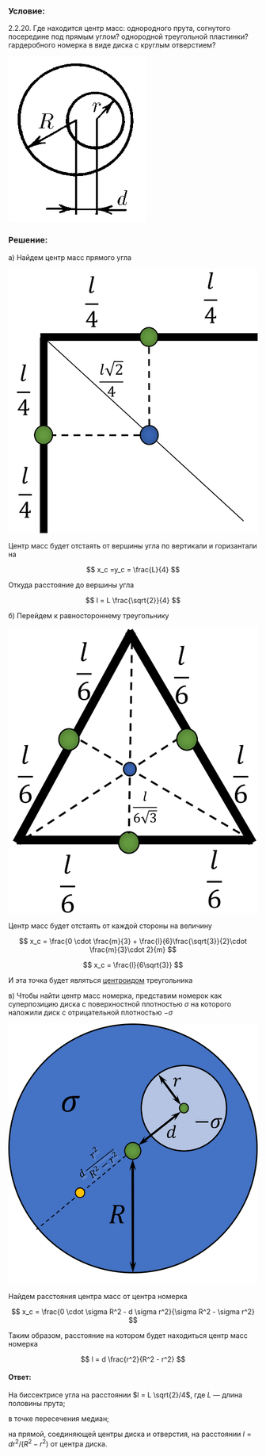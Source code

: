 ###  Условие:

$2.2.20.$ Где находится центр масс: однородного прута, согнутого посередине под прямым углом? однородной треугольной пластинки? гардеробного номерка в виде диска с круглым отверстием?

![К задаче $2.2.20$|279x335, 25%](../../img/2.2.20/2.2.20.png)

###  Решение:

a) Найдем центр масс прямого угла

![Центр масс прямого угла|1336x1417, 30%](../../img/2.2.20/Picture3.svg)

Центр масс будет отстаять от вершины угла по вертикали и горизантали на

$$
x_c =y_c = \frac{L}{4}
$$

Откуда расстояние до вершины угла

$$
l = L \frac{\sqrt{2}}{4}
$$

б) Перейдем к равностороннему треугольнику

![Центр масс равностороннего треугольника|1180x1350, 30%](../../img/2.2.20/Picture2.svg)

Центр масс будет отстаять от каждой стороны на величину

$$
x_c = \frac{0 \cdot \frac{m}{3} + \frac{l}{6}\frac{\sqrt{3}}{2}\cdot \frac{m}{3}\cdot 2}{m}
$$

$$
x_c = \frac{l}{6\sqrt{3}}
$$

И эта точка будет являться [центроидом](https://en.wikipedia.org/wiki/Centroid) треугольника

в) Чтобы найти центр масс номерка, представим номерок как суперпозицию диска с поверхностной плотностью $\sigma$ на которого наложили диск с отрицательной плотностью $-\sigma$

![Центр масс номерка|1506x1568, 40%](../../img/2.2.20/Picture1.svg)

Найдем расстояния центра масс от центра номерка

$$
x_c = \frac{0 \cdot \sigma R^2 - d \sigma r^2}{\sigma R^2 - \sigma r^2}
$$

Таким образом, расстояние на котором будет находиться центр масс номерка

$$
l = d \frac{r^2}{R^2 - r^2}
$$

#### Ответ:

На биссектрисе угла на расстоянии $l = L \sqrt{2}/4$, где $L$ — длина половины прута;

в точке пересечения медиан;

на прямой, соединяющей центры диска и отверстия, на расстоянии $l = dr^2/(R^2 − r^2)$ от центра диска.